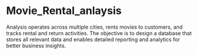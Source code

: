 # Movie_Rental_anlaysis
Analysis operates across multiple cities, rents movies to customers, and tracks rental and return activities. The objective is to design a database that stores all relevant data and enables detailed reporting and analytics for better business insights.

